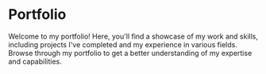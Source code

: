 # Portfolio 

Welcome to my portfolio! Here, you'll find a showcase of my work and skills, including projects I've completed and my experience in various fields. Browse through my portfolio to get a better understanding of my expertise and capabilities.
